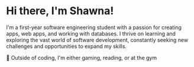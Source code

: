 # Hi there, I'm Shawna! 

I'm a first-year software engineering student with a passion for creating apps, web apps, and working with databases. I thrive on learning and exploring the vast world of software development, constantly seeking new challenges and opportunities to expand my skills.

🌱 Outside of coding, I'm either gaming, reading, or at the gym
